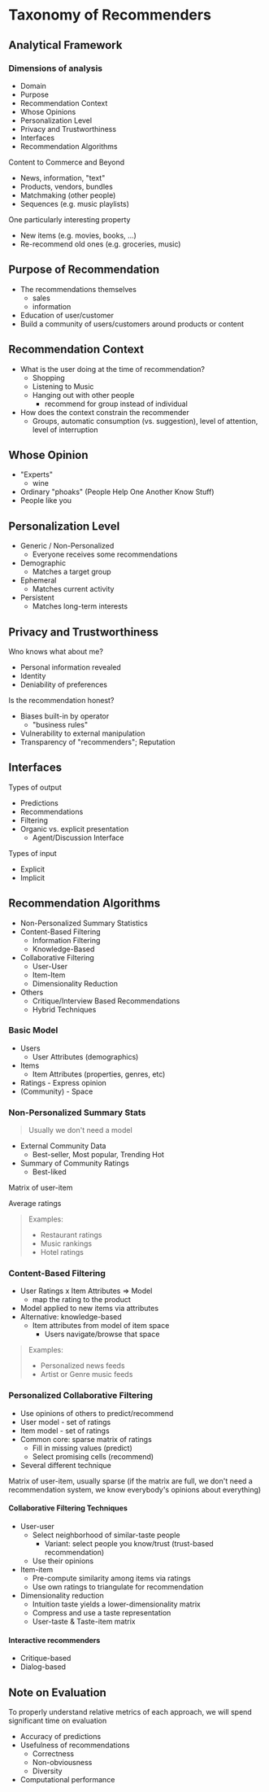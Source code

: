 # Taxonomy of Recommenders

## Analytical Framework

### Dimensions of analysis

* Domain
* Purpose
* Recommendation Context
* Whose Opinions
* Personalization Level
* Privacy and Trustworthiness
* Interfaces
* Recommendation Algorithms

Content to Commerce and Beyond

* News, information, "text"
* Products, vendors, bundles
* Matchmaking (other people)
* Sequences (e.g. music playlists)

One particularly interesting property

* New items (e.g. movies, books, ...)
* Re-recommend old ones (e.g. groceries, music)

## Purpose of Recommendation

* The recommendations themselves
  * sales
  * information
* Education of user/customer
* Build a community of users/customers around products or content

## Recommendation Context

* What is the user doing at the time of recommendation?
  * Shopping
  * Listening to Music
  * Hanging out with other people
    * recommend for group instead of individual
* How does the context constrain the recommender
  * Groups, automatic consumption (vs. suggestion), level of attention, level of interruption

## Whose Opinion

* "Experts"
  * wine
* Ordinary "phoaks" (People Help One Another Know Stuff)
* People like you

## Personalization Level

* Generic / Non-Personalized
  * Everyone receives some recommendations
* Demographic
  * Matches a target group
* Ephemeral
  * Matches current activity
* Persistent
  * Matches long-term interests

## Privacy and Trustworthiness

Wno knows what about me?

* Personal information revealed
* Identity
* Deniability of preferences

Is the recommendation honest?

* Biases built-in by operator
  * "business rules"
* Vulnerability to external manipulation
* Transparency of "recommenders"; Reputation

## Interfaces

Types of output

* Predictions
* Recommendations
* Filtering
* Organic vs. explicit presentation
  * Agent/Discussion Interface

Types of input

* Explicit
* Implicit

## Recommendation Algorithms

* Non-Personalized Summary Statistics
* Content-Based Filtering
  * Information Filtering
  * Knowledge-Based
* Collaborative Filtering
  * User-User
  * Item-Item
  * Dimensionality Reduction
* Others
  * Critique/Interview Based Recommendations
  * Hybrid Techniques

### Basic Model

* Users
  * User Attributes (demographics)
* Items
  * Item Attributes (properties, genres, etc)
* Ratings - Express opinion
* (Community) - Space

### Non-Personalized Summary Stats

> Usually we don't need a model

* External Community Data
  * Best-seller, Most popular, Trending Hot
* Summary of Community Ratings
  * Best-liked

Matrix of user-item

Average ratings

> Examples:
>
> * Restaurant ratings
> * Music rankings
> * Hotel ratings

### Content-Based Filtering

* User Ratings x Item Attributes => Model
  * map the rating to the product
* Model applied to new items via attributes
* Alternative: knowledge-based
  * Item attributes from model of item space
    * Users navigate/browse that space

> Examples:
>
> * Personalized news feeds
> * Artist or Genre music feeds

### Personalized Collaborative Filtering

* Use opinions of others to predict/recommend
* User model - set of ratings
* Item model - set of ratings
* Common core: sparse matrix of ratings
  * Fill in missing values (predict)
  * Select promising cells (recommend)
* Several different technique

Matrix of user-item, usually sparse (if the matrix are full, we don't need a recommendation system, we know everybody's opinions about everything)

#### Collaborative Filtering Techniques

* User-user
  * Select neighborhood of similar-taste people
    * Variant: select people you know/trust (trust-based recommendation)
  * Use their opinions
* Item-item
  * Pre-compute similarity among items via ratings
  * Use own ratings to triangulate for recommendation
* Dimensionality reduction
  * Intuition taste yields a lower-dimensionality matrix
  * Compress and use a taste representation
  * User-taste & Taste-item matrix

#### Interactive recommenders

* Critique-based
* Dialog-based

## Note on Evaluation

To properly understand relative metrics of each approach, we will spend significant time on evaluation

* Accuracy of predictions
* Usefulness of recommendations
  * Correctness
  * Non-obviousness
  * Diversity
* Computational performance
